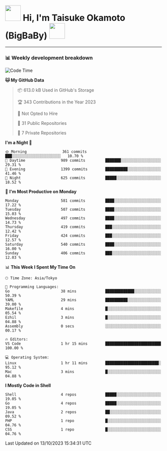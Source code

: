 <!-- Title -->
<h1>
    <img src="https://media.tenor.com/TlyRveJkgo4AAAAi/cloud-cloud-strife.gif" width="50"/> 
    Hi, I'm Taisuke Okamoto (BigBaBy) 
    <img src="https://media.tenor.com/TlyRveJkgo4AAAAi/cloud-cloud-strife.gif" width="50"/>
</h1>

---

<h3> 📊 Weekly development breakdown </h3>
<!-- waka-readme-stats -->

<!--START_SECTION:waka-->
![Code Time](http://img.shields.io/badge/Code%20Time-1%2C632%20hrs%2010%20mins-blue)

**🐱 My GitHub Data** 

> 📦 613.0 kB Used in GitHub's Storage 
 > 
> 🏆 343 Contributions in the Year 2023
 > 
> 🚫 Not Opted to Hire
 > 
> 📜 31 Public Repositories 
 > 
> 🔑 7 Private Repositories 
 > 
**I'm a Night 🦉** 

```text
🌞 Morning                361 commits         ███░░░░░░░░░░░░░░░░░░░░░░   10.70 % 
🌆 Daytime                989 commits         ███████░░░░░░░░░░░░░░░░░░   29.31 % 
🌃 Evening                1399 commits        ██████████░░░░░░░░░░░░░░░   41.46 % 
🌙 Night                  625 commits         █████░░░░░░░░░░░░░░░░░░░░   18.52 % 
```
📅 **I'm Most Productive on Monday** 

```text
Monday                   581 commits         ████░░░░░░░░░░░░░░░░░░░░░   17.22 % 
Tuesday                  507 commits         ████░░░░░░░░░░░░░░░░░░░░░   15.03 % 
Wednesday                497 commits         ████░░░░░░░░░░░░░░░░░░░░░   14.73 % 
Thursday                 419 commits         ███░░░░░░░░░░░░░░░░░░░░░░   12.42 % 
Friday                   424 commits         ███░░░░░░░░░░░░░░░░░░░░░░   12.57 % 
Saturday                 540 commits         ████░░░░░░░░░░░░░░░░░░░░░   16.00 % 
Sunday                   406 commits         ███░░░░░░░░░░░░░░░░░░░░░░   12.03 % 
```


📊 **This Week I Spent My Time On** 

```text
🕑︎ Time Zone: Asia/Tokyo

💬 Programming Languages: 
Go                       38 mins             █████████████░░░░░░░░░░░░   50.39 % 
YAML                     29 mins             ██████████░░░░░░░░░░░░░░░   39.00 % 
Makefile                 4 mins              █░░░░░░░░░░░░░░░░░░░░░░░░   05.54 % 
Ezhil                    3 mins              █░░░░░░░░░░░░░░░░░░░░░░░░   04.88 % 
Assembly                 0 secs              ░░░░░░░░░░░░░░░░░░░░░░░░░   00.17 % 

🔥 Editors: 
VS Code                  1 hr 15 mins        █████████████████████████   100.00 % 

💻 Operating System: 
Linux                    1 hr 11 mins        ████████████████████████░   95.12 % 
Mac                      3 mins              █░░░░░░░░░░░░░░░░░░░░░░░░   04.88 % 
```

**I Mostly Code in Shell** 

```text
Shell                    4 repos             █████░░░░░░░░░░░░░░░░░░░░   19.05 % 
Go                       4 repos             █████░░░░░░░░░░░░░░░░░░░░   19.05 % 
Java                     2 repos             ██░░░░░░░░░░░░░░░░░░░░░░░   09.52 % 
PHP                      1 repo              █░░░░░░░░░░░░░░░░░░░░░░░░   04.76 % 
CSS                      1 repo              █░░░░░░░░░░░░░░░░░░░░░░░░   04.76 % 
```




 Last Updated on 13/10/2023 15:34:31 UTC
<!--END_SECTION:waka-->
